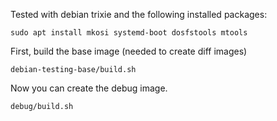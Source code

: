 Tested with debian trixie and the following installed packages:

```
sudo apt install mkosi systemd-boot dosfstools mtools
```

First, build the base image (needed to create diff images)

```
debian-testing-base/build.sh
```

Now you can create the debug image.

```
debug/build.sh
```
